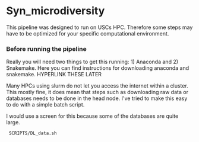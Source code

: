 # Syn_microdiversity

This pipeline was designed to run on USCs HPC. Therefore some steps may have to be optimized for your specific computational environment.





### Before running the pipeline
Really you will need two things to get this running: 1) Anaconda and 2) Snakemake. Here you can find instructions for downloading anaconda and snakemake. HYPERLINK THESE LATER

Many HPCs using slurm do not let you access the internet within a cluster. This mostly fine, it does mean that steps such as downloading raw data or databases needs to be done in the head node. I've tried to make this easy to do with a simple batch script.

I would use a screen for this because some of the databases are quite large.
```{bash}
 SCRIPTS/DL_data.sh
```
